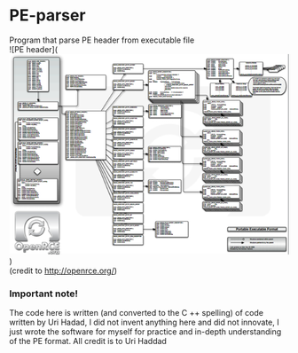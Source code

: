 # PE-parser
Program that parse PE header from executable file  
![PE header](![alt text](https://github.com/bom2013/PE-parser/blob/master/PE-image.png?raw=true))  
(credit to http://openrce.org/)
### Important note!
The code here is written (and converted to the C ++ spelling) of code written by Uri Hadad, I did not invent anything here and did not innovate, I just wrote the software for myself for practice and in-depth understanding of the PE format.
All credit is to Uri Haddad
